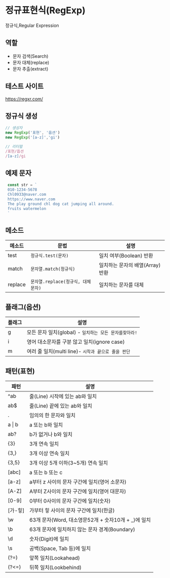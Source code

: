 # 정규표현식(RegExp)

정규식,Regular Expression 

 ## 역할 
 
 - 문자 검색(Search)
 - 문자 대체(replace)
 - 문자 추출(extract)

 ## 테스트 사이트 

 https://regxr.com/ 

 ## 정규식 생성 
 
 ```js
 // 생성자
 new RegExp('표현', '옵션')
 new RegExp('[a-z]','gi')

// 리터럴 
/표현/옵션 
/[a-z]/gi 

 ```

 ## 예제 문자

 ````js
  const str = `
  010-1234-5678
  Chl0933@naver.com
  https://www.naver.com 
  The play ground chl dog cat jumping all around.
  fruits watermelon 
  `
 ````

 ## 메소드 

 메소드 | 문법 | 설명 
 --|--|-- 
 test |` 정규식.test(문자) `| 일치 여부(Boolean) 반환 
 match | `문자열.match(정규식)` | 일치하는 문자의 배열(Array) 반환
 replace | `문자열.replace(정규식, 대체문자)` | 일치하는 문자를 대체 

 ## 플래그(옵션)
 플래그 | 설명
 --|--
 g | 모든 문자 일치(global) - `일치하는 모든 문자를찾아라!`
 i | 영어 대소문자를 구분 않고 일치(ignore case)
 m | 여러 줄 일치(multi line)- `시작과 끝으로 줄을 판단`

 ## 패턴(표현)
 
 패턴 | 설명
 --|--
 ^ab | 줄(Line) 시작에 있는 ab와 일치 
 ab$ | 줄(Line) 끝에 있는 ab와 일치 
 .| 임의의 한 문자와 일치 
 a &verbar; b | a 또는 b와 일치 
 ab? | b가 없거나 b와 일치
{3} | 3개 연속 일치
{3,} | 3개 이상 연속 일치 
{3,5} | 3개 이상 5개 이하(3~5개) 연속 일치 
[abc] | a 또는 b 또는 c 
[a-z] | a부터 z 사이의 문자 구간에 일치(영어 소문자)
[A-Z] | A부터 Z사이의 문자 구간에 일치(영어 대문자)
[0-9] | 0부터 0사이의 문자 구간에 일치(숫자)
[가-힣] | 가부터 힣 사이의 문자 구간에 일치(한글)
\w | 63개 문자(Word, 대소영문52개 + 숫자10개 + _)에 일치 
\b | 63개 문자에 일치하지 않는 문자 경계(Boundary)
\d | 숫자(Digit)에 일치 
\s | 공백(Space, Tab 등)에 일치 
(?=) | 앞쪽 일치(Lookahead)
(?<=) | 뒤쪽 일치(Lookbehind)